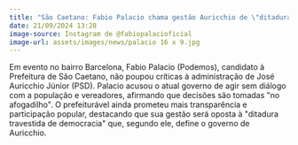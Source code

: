 ```yaml
---
title: "São Caetano: Fabio Palacio chama gestão Auricchio de \"ditadura travestida de democracia\""
date: 21/09/2024 13:28
image-source: Instagram de @fabiopalacioficial
image-url: assets/images/news/palacio 16 x 9.jpg
---
```


Em evento no bairro Barcelona, Fabio Palacio (Podemos), candidato à Prefeitura de São Caetano, não poupou críticas à administração de José Auricchio Júnior (PSD). Palacio acusou o atual governo de agir sem diálogo com a população e vereadores, afirmando que decisões são tomadas "no afogadilho".
O prefeiturável ainda prometeu mais transparência e participação popular, destacando que sua gestão será oposta à "ditadura travestida de democracia" que, segundo ele, define o governo de Auricchio.